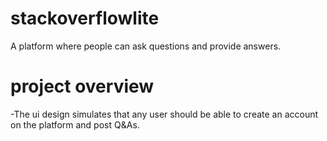 # stackoverflowlite
A platform where people can ask questions and provide answers.

# project overview
-The ui design simulates that any user should be able to create an account on the platform and post Q&As.
